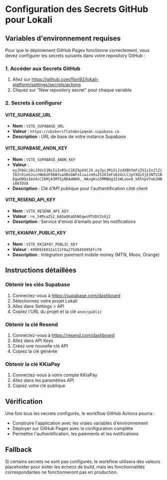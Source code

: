 # Configuration des Secrets GitHub pour Lokali

## Variables d'environnement requises

Pour que le déploiement GitHub Pages fonctionne correctement, vous devez configurer les secrets suivants dans votre repository GitHub :

### 1. Accéder aux Secrets GitHub
1. Allez sur https://github.com/flori92/lokali-platform/settings/secrets/actions
2. Cliquez sur "New repository secret" pour chaque variable

### 2. Secrets à configurer

#### VITE_SUPABASE_URL
- **Nom** : `VITE_SUPABASE_URL`
- **Valeur** : `https://ubxbnrsflatmbnipqmah.supabase.co`
- **Description** : URL de base de votre instance Supabase

#### VITE_SUPABASE_ANON_KEY
- **Nom** : `VITE_SUPABASE_ANON_KEY`
- **Valeur** : `eyJhbGciOiJIUzI1NiIsInR5cCI6IkpXVCJ9.eyJpc3MiOiJzdXBhYmFzZSIsInJlZiI6InVieGJucnNmbGF0bWJuaXBxbWFoIiwicm9sZSI6ImFub24iLCJpYXQiOjE3NTU1NDgwODQsImV4cCI6MjA3MTEyNDA4NH0._NAvgKso5MMBHg3ZsWLooxA_kR5VpVfwUJHNi6KTDVA`
- **Description** : Clé d'API publique pour l'authentification côté client

#### VITE_RESEND_API_KEY
- **Nom** : `VITE_RESEND_API_KEY`
- **Valeur** : `re_J4Mxa2S2_6AQaQKaQhNEqwo9TUDVZoXj2`
- **Description** : Service d'envoi d'emails pour les notifications

#### VITE_KKIAPAY_PUBLIC_KEY
- **Nom** : `VITE_KKIAPAY_PUBLIC_KEY`
- **Valeur** : `4990916032a111f0a275d9450958fcf0`
- **Description** : Intégration paiement mobile money (MTN, Moov, Orange)

## Instructions détaillées

### Obtenir les clés Supabase
1. Connectez-vous à https://supabase.com/dashboard
2. Sélectionnez votre projet Lokali
3. Allez dans Settings > API
4. Copiez l'URL du projet et la clé `anon/public`

### Obtenir la clé Resend
1. Connectez-vous à https://resend.com/dashboard
2. Allez dans API Keys
3. Créez une nouvelle clé API
4. Copiez la clé générée

### Obtenir la clé KKiaPay
1. Connectez-vous à votre compte KKiaPay
2. Allez dans les paramètres API
3. Copiez votre clé publique

## Vérification
Une fois tous les secrets configurés, le workflow GitHub Actions pourra :
- Construire l'application avec les vraies variables d'environnement
- Déployer sur GitHub Pages avec la configuration complète
- Permettre l'authentification, les paiements et les notifications

## Fallback
Si certains secrets ne sont pas configurés, le workflow utilisera des valeurs placeholder pour éviter les échecs de build, mais les fonctionnalités correspondantes ne fonctionneront pas en production.
